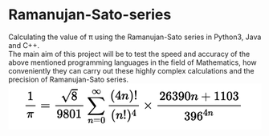 # Ramanujan-Sato-series
Calculating the value of π using the Ramanujan-Sato series in Python3, Java and C++.\
The main aim of this project will be to test the speed and accuracy of the above mentioned programming languages in the field of Mathematics, how conveniently they can carry out these highly complex calculations and the precision of Ramanujan-Sato series. \
![alt text](series-image.png "Ramanujan-Sato series")
